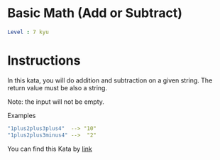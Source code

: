 # Basic Math (Add or Subtract)

```yaml
Level : 7 kyu
```

# Instructions

In this kata, you will do addition and subtraction on a given string. The return value must be also a string.

Note: the input will not be empty.

Examples

```yaml
"1plus2plus3plus4"  --> "10"
"1plus2plus3minus4" -->  "2"
```

You can find this Kata by [link](https://www.codewars.com/kata/5809b62808ad92e31b000031/train/cpp)